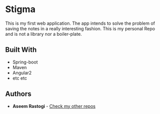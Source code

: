 # Stigma

This is my first web application. The app intends to solve the problem of saving the notes in a really interesting fashion. This is my personal Repo and is not a library nor a boiler-plate.


## Built With

* Spring-boot
* Maven
* Angular2
* etc etc

## Authors

* **Aseem Rastogi** - [Check my other repos](https://github.com/Noobaseem)
